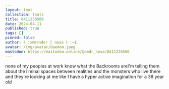 ```yaml
---
layout: toot
collection: toots
title: 0411230500
date: 2024-04-11
published: true
tags: []
pinned: false
author: ⸸ commander ░ nova ⸸ :~$
avatar: /img/avatar/daemon.jpeg
mastodon: https://mastodon.online/@cmdr_nova/0411230500
---
```


none of my peoples at work know what the Backrooms areI'm telling them about the liminal spaces between realities and the monsters who live there and they're looking at me like I have a hyper active imagination for a 38 year old
